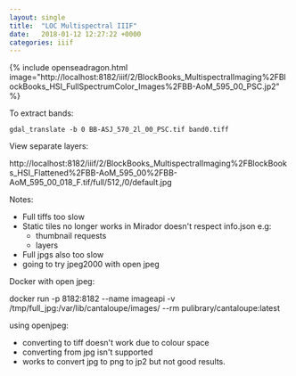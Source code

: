 ```yaml
---
layout: single
title:  "LOC Multispectral IIIF"
date:   2018-01-12 12:27:22 +0000
categories: iiif
---
```


{% include openseadragon.html image="http://localhost:8182/iiif/2/BlockBooks_MultispectralImaging%2FBlockBooks_HSI_FullSpectrumColor_Images%2FBB-AoM_595_00_PSC.jp2" %}


To extract bands:

```
gdal_translate -b 0 BB-ASJ_570_2l_00_PSC.tif band0.tiff
```

View separate layers:

http://localhost:8182/iiif/2/BlockBooks_MultispectralImaging%2FBlockBooks_HSI_Flattened%2FBB-AoM_595_00%2FBB-AoM_595_00_018_F.tif/full/512,/0/default.jpg

Notes:

 * Full tiffs too slow
 * Static tiles no longer works in Mirador doesn't respect info.json e.g:
   * thumbnail requests
   * layers
 * Full jpgs also too slow
 * going to try jpeg2000 with  open jpeg

Docker with open jpeg:

docker run -p 8182:8182 --name imageapi -v /tmp/full_jpg:/var/lib/cantaloupe/images/ --rm pulibrary/cantaloupe:latest

using openjpeg:
 * converting to tiff doesn't work due to colour space
 * converting from jpg isn't supported
 * works to convert jpg to png to jp2 but not good results.
